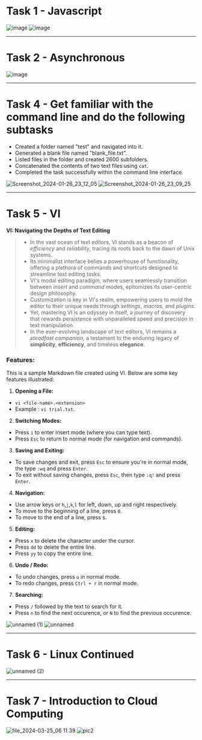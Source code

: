 # Task 1 - Javascript

![image](https://github.com/Karthikeyan1508/MARVEL--Batch-4/assets/121244307/ab492bec-a947-4720-ab02-4b6f708a5d9f)
![image](https://github.com/Karthikeyan1508/MARVEL--Batch-4/assets/121244307/76999ff0-840d-4762-8315-c9ed9f8be907)

***

# Task 2 - Asynchronous

![image](https://github.com/Karthikeyan1508/MARVEL--Batch-4/assets/121244307/141eddf0-a78c-44e5-8fd8-96a38d4f5cdc)

***

# Task 4 - Get familiar with the command line and do the following subtasks

* Created a folder named "test" and navigated into it.
* Generated a blank file named "blank_file.txt".
* Listed files in the folder and created 2600 subfolders.
* Concatenated the contents of two text files using ```cat```.
* Completed the task successfully within the command line interface.
  
![Screenshot_2024-01-26_23_12_05](https://github.com/Karthikeyan1508/MARVEL--Batch-4/assets/121244307/de3d2bdb-d90a-4387-9766-5a899355b575)
![Screenshot_2024-01-26_23_09_25](https://github.com/Karthikeyan1508/MARVEL--Batch-4/assets/121244307/fc605c5e-5b52-4056-a188-9284a5f49c3b)

***

# Task 5 - VI

**VI: Navigating the Depths of Text Editing**

> - In the vast ocean of text editors, VI stands as a beacon of *efficiency* and *reliability*, tracing its roots back to the dawn of Unix systems.
> - Its minimalist interface belies a powerhouse of functionality, offering a plethora of commands and shortcuts designed to streamline text editing tasks.
> - VI's modal editing paradigm, where users seamlessly transition between *insert* and *command* modes, epitomizes its user-centric design philosophy.
> - Customization is key in VI's realm, empowering users to mold the editor to their unique needs through *settings*, *macros*, and *plugins*.
> - Yet, mastering VI is an odyssey in itself, a journey of discovery that rewards persistence with unparalleled speed and precision in text manipulation.
> - In the ever-evolving landscape of text editors, VI remains a *steadfast companion*, a testament to the enduring legacy of **simplicity**, **efficiency**, and timeless **elegance**.

### Features:

This is a sample Markdown file created using VI. Below are some key features illustrated:

1. **Opening a File:**
* ```vi <file-name>.<extension>```
* Example : `vi trial.txt`.

2. **Switching Modes:**
* Press `i` to enter insert mode (where you can type text).
* Press `Esc` to return to normal mode (for navigation and commands).

3. **Saving and Exiting:**
* To save changes and exit, press `Esc` to ensure you're in normal mode, the type `:wq` and press `Enter`.
* To exit without saving changes, press `Esc`, then type `:q!` and press `Enter`.

4. **Navigation:**
* Use arrow keys or `h`,`j`,`k`,`l` for left, down, up and right respectively.
* To move to the beginning of a line, press `0`.
* To move to the end of a line, press `$`.

5. **Editing:**
* Press `x` to delete the character under the cursor.
* Press `dd` to delete the entire line.
* Press `yy` to copy the entire line.

6. **Undo / Redo:**
* To undo changes, press `u` in normal mode.
* To redo changes, press `Ctrl + r` in normal mode.

7. **Searching:**
* Press `/` followed by the text to search for it.
* Press `n` to find the next occurence, or `N` to find the previous occurence.

![unnamed (1)](https://github.com/Karthikeyan1508/MARVEL--Batch-4/assets/121244307/1a02d787-857d-45d6-981d-a96b72514ee6)
![unnamed](https://github.com/Karthikeyan1508/MARVEL--Batch-4/assets/121244307/1b34b31b-e9bd-4364-aaff-e777e401043a)

***

# Task 6 - Linux Continued

![unnamed (2)](https://github.com/Karthikeyan1508/MARVEL--Batch-4/assets/121244307/498cb0ab-b58f-4679-a065-d7862f98062d)

***

# Task 7 - Introduction to Cloud Computing

![file_2024-03-25_06 11 39](https://github.com/Karthikeyan1508/MARVEL--Batch-4/assets/121244307/1656d968-6a00-4035-bcbc-2eafa6a442e4)
![pic2](https://github.com/Karthikeyan1508/MARVEL--Batch-4/assets/121244307/a824ebf8-21c4-45a0-bda6-9c55960a1336)


